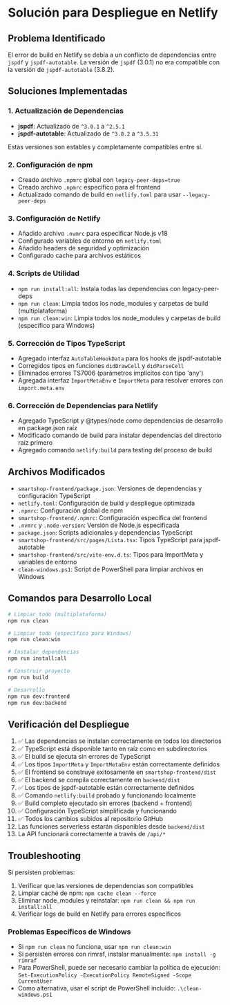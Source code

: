 # Solución para Despliegue en Netlify

## Problema Identificado
El error de build en Netlify se debía a un conflicto de dependencias entre `jspdf` y `jspdf-autotable`. La versión de `jspdf` (3.0.1) no era compatible con la versión de `jspdf-autotable` (3.8.2).

## Soluciones Implementadas

### 1. Actualización de Dependencias
- **jspdf**: Actualizado de `^3.0.1` a `^2.5.1`
- **jspdf-autotable**: Actualizado de `^3.8.2` a `^3.5.31`

Estas versiones son estables y completamente compatibles entre sí.

### 2. Configuración de npm
- Creado archivo `.npmrc` global con `legacy-peer-deps=true`
- Creado archivo `.npmrc` específico para el frontend
- Actualizado comando de build en `netlify.toml` para usar `--legacy-peer-deps`

### 3. Configuración de Netlify
- Añadido archivo `.nvmrc` para especificar Node.js v18
- Configurado variables de entorno en `netlify.toml`
- Añadido headers de seguridad y optimización
- Configurado cache para archivos estáticos

### 4. Scripts de Utilidad
- `npm run install:all`: Instala todas las dependencias con legacy-peer-deps
- `npm run clean`: Limpia todos los node_modules y carpetas de build (multiplataforma)
- `npm run clean:win`: Limpia todos los node_modules y carpetas de build (específico para Windows)

### 5. Corrección de Tipos TypeScript
- Agregado interfaz `AutoTableHookData` para los hooks de jspdf-autotable
- Corregidos tipos en funciones `didDrawCell` y `didParseCell`
- Eliminados errores TS7006 (parámetros implícitos con tipo 'any')
- Agregada interfaz `ImportMetaEnv` e `ImportMeta` para resolver errores con `import.meta.env`

### 6. Corrección de Dependencias para Netlify
- Agregado TypeScript y @types/node como dependencias de desarrollo en package.json raíz
- Modificado comando de build para instalar dependencias del directorio raíz primero
- Agregado comando `netlify:build` para testing del proceso de build

## Archivos Modificados
- `smartshop-frontend/package.json`: Versiones de dependencias y configuración TypeScript
- `netlify.toml`: Configuración de build y despliegue optimizada
- `.npmrc`: Configuración global de npm
- `smartshop-frontend/.npmrc`: Configuración específica del frontend
- `.nvmrc` y `.node-version`: Versión de Node.js especificada
- `package.json`: Scripts adicionales y dependencias TypeScript
- `smartshop-frontend/src/pages/Lista.tsx`: Tipos TypeScript para jspdf-autotable
- `smartshop-frontend/src/vite-env.d.ts`: Tipos para ImportMeta y variables de entorno
- `clean-windows.ps1`: Script de PowerShell para limpiar archivos en Windows

## Comandos para Desarrollo Local
```bash
# Limpiar todo (multiplataforma)
npm run clean

# Limpiar todo (específico para Windows)
npm run clean:win

# Instalar dependencias
npm run install:all

# Construir proyecto
npm run build

# Desarrollo
npm run dev:frontend
npm run dev:backend
```

## Verificación del Despliegue
1. ✅ Las dependencias se instalan correctamente en todos los directorios
2. ✅ TypeScript está disponible tanto en raíz como en subdirectorios
3. ✅ El build se ejecuta sin errores de TypeScript
4. ✅ Los tipos `ImportMeta` y `ImportMetaEnv` están correctamente definidos
5. ✅ El frontend se construye exitosamente en `smartshop-frontend/dist`
6. ✅ El backend se compila correctamente en `backend/dist`
7. ✅ Los tipos de jspdf-autotable están correctamente definidos
8. ✅ Comando `netlify:build` probado y funcionando localmente
9. ✅ Build completo ejecutado sin errores (backend + frontend)
10. ✅ Configuración TypeScript simplificada y funcionando
11. ✅ Todos los cambios subidos al repositorio GitHub
12. Las funciones serverless estarán disponibles desde `backend/dist`
13. La API funcionará correctamente a través de `/api/*`

## Troubleshooting
Si persisten problemas:
1. Verificar que las versiones de dependencias son compatibles
2. Limpiar caché de npm: `npm cache clean --force`
3. Eliminar node_modules y reinstalar: `npm run clean && npm run install:all`
4. Verificar logs de build en Netlify para errores específicos

### Problemas Específicos de Windows
- Si `npm run clean` no funciona, usar `npm run clean:win`
- Si persisten errores con rimraf, instalar manualmente: `npm install -g rimraf`
- Para PowerShell, puede ser necesario cambiar la política de ejecución: `Set-ExecutionPolicy -ExecutionPolicy RemoteSigned -Scope CurrentUser`
- Como alternativa, usar el script de PowerShell incluido: `.\clean-windows.ps1` 